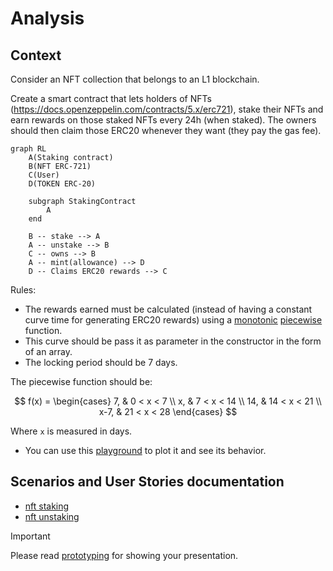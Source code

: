 # Analysis

## Context

Consider an NFT collection that belongs to an L1 blockchain.

Create a smart contract that lets holders of NFTs (<https://docs.openzeppelin.com/contracts/5.x/erc721>), stake their NFTs and earn rewards on those staked NFTs every 24h (when staked).
The owners should then claim those ERC20 whenever they want (they pay the gas fee).

```mermaid
graph RL
    A(Staking contract)
    B(NFT ERC-721)
    C(User)
    D(TOKEN ERC-20)

    subgraph StakingContract
        A
    end

    B -- stake --> A
    A -- unstake --> B
    C -- owns --> B
    A -- mint(allowance) --> D
    D -- Claims ERC20 rewards --> C
```

Rules:

- The rewards earned must be calculated (instead of having a constant curve time for generating ERC20 rewards) using a [monotonic](https://en.wikipedia.org/wiki/Monotonic_function) [piecewise](https://en.wikipedia.org/wiki/Piecewise_function) function.
- This curve should be pass it as parameter in the constructor in the form of an array.
- The locking period should be 7 days.

The piecewise function should be:

$$
    f(x) = \begin{cases}
        7, & 0 < x < 7 \\
        x, & 7 < x < 14 \\
        14, & 14 < x < 21 \\
        x-7, & 21 < x < 28
    \end{cases}
$$

Where `x` is measured in days.

- You can use this [playground](https://trkern.github.io/p.html?7_0_7_4__x_7_14_4__14_14_21_6__x-7_21_28_6) to plot it and see its behavior.

## Scenarios and User Stories documentation

- [nft staking](stories/0001-nft-staking.md)
- [nft unstaking](stories/0002-nft-unstaking.md)

> [!IMPORTANT]
> Please read [prototyping](./prototyping.md) for showing your presentation.
